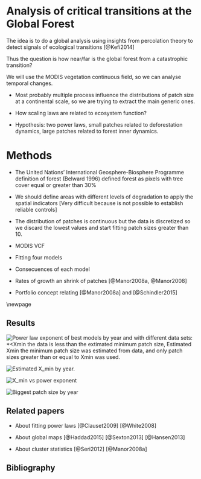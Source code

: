 # Analysis of critical transitions at the Global Forest


The idea is to do a global analysis using insights from percolation theory to detect signals of ecological transitions [@Kefi2014] 


Thus the question is how near/far is the global forest from a catastrophic transition?

We will use the MODIS vegetation continuous field, so we can analyse temporal changes.


* Most probably multiple process influence the distributions of patch size at a continental scale, so we are trying to extract the main generic ones.

* How scaling laws are related to ecosystem function?

* Hypothesis: two power laws, small patches related to deforestation dynamics, large patches related to forest inner dynamics.


# Methods

* The United Nations’ International Geosphere-Biosphere Programme definition of forest (Belward 1996) defined forest as pixels with tree cover equal or greater than 30%  

* We should define areas with different levels of degradation to apply the spatial indicators [Very difficult because is not possible to establish reliable controls]

* The distribution of patches is continuous but the data is discretized so we discard the lowest values and start fitting patch sizes greater than 10.


* MODIS VCF

* Fitting four models

* Consecuences of each model

* Rates of growth an shrink of patches [@Manor2008a, @Manor2008] 

* Portfolio concept relating [@Manor2008a]  and [@Schindler2015] 

\newpage

## Results






![Power law exponent of best models by year and with different data sets: **<Xmin* the data is less than the extimated minimum patch size, *Estimated Xmin* the minimum patch size was estimated from data, and only patch sizes greater than or equal to Xmin was used.](figure/PowerExp_Xmin_year.png)

![Estimated $X_min$ by year. ](figure/EstimatedXmin_year.png)

![$X_min$ vs power exponent](figure/Xmin_Alpha.png)

![Biggest patch size by year](figure/Smax_year.png)


## Related papers

* About fitting power laws
[@Clauset2009]
[@White2008]  

* About global maps 
[@Haddad2015]
[@Sexton2013]
[@Hansen2013]  

* About cluster statistics
[@Seri2012]
[@Manor2008a]


## Bibliography


